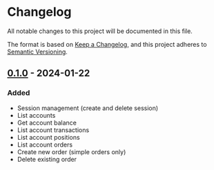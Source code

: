 # Changelog

All notable changes to this project will be documented in this file.

The format is based on [Keep a Changelog](https://keepachangelog.com/en/1.0.0/),
and this project adheres to [Semantic Versioning](https://semver.org/spec/v2.0.0.html).

## [0.1.0] - 2024-01-22

### Added

- Session management (create and delete session)
- List accounts
- Get account balance
- List account transactions
- List account positions
- List account orders
- Create new order (simple orders only)
- Delete existing order

[unreleased]: https://github.com/penny-vault/go-tasty/compare/v0.1.0...HEAD
[0.1.0]: https://github.com/penny-vault/go-tasty/releases/tag/v0.1.0